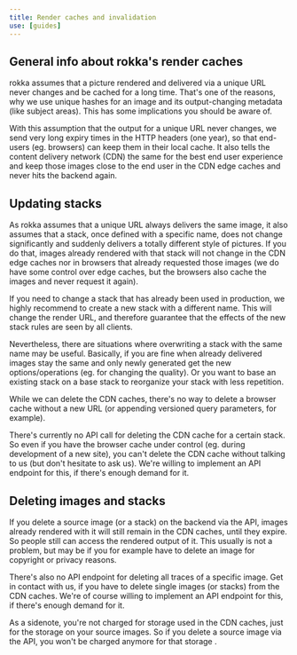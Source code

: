 ```yaml
---
title: Render caches and invalidation
use: [guides]
---
```


## General info about rokka's render caches

rokka assumes that a picture rendered and delivered via a unique URL never changes and be cached for a long time. That's one of the reasons, why we use unique hashes for an image and its output-changing metadata (like subject areas). This has some implications you should be aware of.

With this assumption that the output for a unique URL never changes, we send very long expiry times in the HTTP headers (one year), so that end-users (eg. browsers) can keep them in their local cache. It also tells the content delivery network (CDN) the same for the best end user experience and keep those images close to the end user in the CDN edge caches and never hits the backend again.

## Updating stacks

As rokka assumes that a unique URL always delivers the same image, it also assumes that a stack, once defined with a specific name, does not change significantly and suddenly delivers a totally different style of pictures. If you do that, images already rendered with that stack will not change in the CDN edge caches nor in browsers that already requested those images (we do have some control over edge caches, but the browsers also cache the images and never request it again).

If you need to change a stack that has already been used in production, we highly recommend to create a new stack with a different name. This will change the render URL, and therefore guarantee that the effects of the new stack rules are seen by all clients.

Nevertheless, there are situations where overwriting a stack with the same name may be useful. Basically, if you are fine when already delivered images stay the same and only newly generated get the new options/operations (eg. for changing the quality). Or you want to base an existing stack on a base stack to reorganize your stack with less repetition.

While we can delete the CDN caches, there's no way to delete a browser cache without a new URL (or appending versioned query parameters, for example).

There's currently no API call for deleting the CDN cache for a certain stack. So even if you have the browser cache under control (eg. during development of a new site), you can't delete the CDN cache without talking to us (but don't hesitate to ask us). We're willing to implement an API endpoint for this, if there's enough demand for it.

## Deleting images and stacks

If you delete a source image (or a stack) on the backend via the API, images already rendered with it will still remain in the CDN caches, until they expire. So people still can access the rendered output of it. This usually is not a problem, but may be if you for example have to delete an image for copyright or privacy reasons.  

There's also no API endpoint for deleting all traces of a specific image. Get in contact with us, if you have to delete single images (or stacks) from the CDN caches.  We're of course willing to implement an API endpoint for this, if there's enough demand for it.

As a sidenote, you're not charged for storage used in the CDN caches, just for the storage on your source images. So if you delete a source image via the API, you won't be charged anymore for that storage .